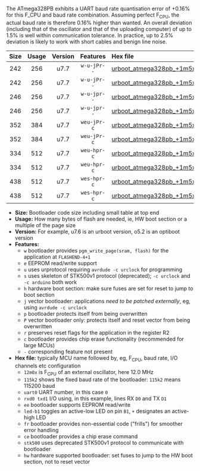 The ATmega328PB exhibits a UART baud rate quantisation error of +0.16% for this F_CPU and baud rate combination. Assuming perfect F<sub>CPU</sub>, the actual baud rate is therefore 0.16% higher than wanted. An overall deviation (including that of the oscillator and that of the uploading computer) of up to 1.5% is well within communication tolerance. In practice, up to 2.5% deviation is likely to work with short cables and benign line noise.

|Size|Usage|Version|Features|Hex file|
|:-:|:-:|:-:|:-:|:--|
|242|256|u7.7|`w-u-jPr--`|[urboot_atmega328pb_+1m5x_+++4k8_uart0_rxd0_txd1_led+b5.hex](https://raw.githubusercontent.com/stefanrueger/urboot.hex/main/cores/minicore/atmega328pb/external_oscillator/fcpu_+1m5x/br_+++4k8/urboot_atmega328pb_+1m5x_+++4k8_uart0_rxd0_txd1_led+b5.hex)|
|242|256|u7.7|`w-u-jPr--`|[urboot_atmega328pb_+1m5x_+++4k8_uart1_rxb4_txb3_led+b5.hex](https://raw.githubusercontent.com/stefanrueger/urboot.hex/main/cores/minicore/atmega328pb/external_oscillator/fcpu_+1m5x/br_+++4k8/urboot_atmega328pb_+1m5x_+++4k8_uart1_rxb4_txb3_led+b5.hex)|
|246|256|u7.7|`w-u-jpr--`|[urboot_atmega328pb_+1m5x_+++4k8_uart0_rxd0_txd1_led+b5_fr.hex](https://raw.githubusercontent.com/stefanrueger/urboot.hex/main/cores/minicore/atmega328pb/external_oscillator/fcpu_+1m5x/br_+++4k8/urboot_atmega328pb_+1m5x_+++4k8_uart0_rxd0_txd1_led+b5_fr.hex)|
|246|256|u7.7|`w-u-jpr--`|[urboot_atmega328pb_+1m5x_+++4k8_uart1_rxb4_txb3_led+b5_fr.hex](https://raw.githubusercontent.com/stefanrueger/urboot.hex/main/cores/minicore/atmega328pb/external_oscillator/fcpu_+1m5x/br_+++4k8/urboot_atmega328pb_+1m5x_+++4k8_uart1_rxb4_txb3_led+b5_fr.hex)|
|352|384|u7.7|`weu-jPr-c`|[urboot_atmega328pb_+1m5x_+++4k8_uart0_rxd0_txd1_ee_led+b5_fr_ce.hex](https://raw.githubusercontent.com/stefanrueger/urboot.hex/main/cores/minicore/atmega328pb/external_oscillator/fcpu_+1m5x/br_+++4k8/urboot_atmega328pb_+1m5x_+++4k8_uart0_rxd0_txd1_ee_led+b5_fr_ce.hex)|
|352|384|u7.7|`weu-jPr-c`|[urboot_atmega328pb_+1m5x_+++4k8_uart1_rxb4_txb3_ee_led+b5_fr_ce.hex](https://raw.githubusercontent.com/stefanrueger/urboot.hex/main/cores/minicore/atmega328pb/external_oscillator/fcpu_+1m5x/br_+++4k8/urboot_atmega328pb_+1m5x_+++4k8_uart1_rxb4_txb3_ee_led+b5_fr_ce.hex)|
|334|512|u7.7|`weu-hpr-c`|[urboot_atmega328pb_+1m5x_+++4k8_uart0_rxd0_txd1_ee_led+b5_fr_ce_hw.hex](https://raw.githubusercontent.com/stefanrueger/urboot.hex/main/cores/minicore/atmega328pb/external_oscillator/fcpu_+1m5x/br_+++4k8/urboot_atmega328pb_+1m5x_+++4k8_uart0_rxd0_txd1_ee_led+b5_fr_ce_hw.hex)|
|334|512|u7.7|`weu-hpr-c`|[urboot_atmega328pb_+1m5x_+++4k8_uart1_rxb4_txb3_ee_led+b5_fr_ce_hw.hex](https://raw.githubusercontent.com/stefanrueger/urboot.hex/main/cores/minicore/atmega328pb/external_oscillator/fcpu_+1m5x/br_+++4k8/urboot_atmega328pb_+1m5x_+++4k8_uart1_rxb4_txb3_ee_led+b5_fr_ce_hw.hex)|
|438|512|u7.7|`wes-hpr-c`|[urboot_atmega328pb_+1m5x_+++4k8_uart0_rxd0_txd1_ee_led+b5_fr_ce_stk500_hw.hex](https://raw.githubusercontent.com/stefanrueger/urboot.hex/main/cores/minicore/atmega328pb/external_oscillator/fcpu_+1m5x/br_+++4k8/urboot_atmega328pb_+1m5x_+++4k8_uart0_rxd0_txd1_ee_led+b5_fr_ce_stk500_hw.hex)|
|438|512|u7.7|`wes-hpr-c`|[urboot_atmega328pb_+1m5x_+++4k8_uart1_rxb4_txb3_ee_led+b5_fr_ce_stk500_hw.hex](https://raw.githubusercontent.com/stefanrueger/urboot.hex/main/cores/minicore/atmega328pb/external_oscillator/fcpu_+1m5x/br_+++4k8/urboot_atmega328pb_+1m5x_+++4k8_uart1_rxb4_txb3_ee_led+b5_fr_ce_stk500_hw.hex)|

- **Size:** Bootloader code size including small table at top end
- **Usage:** How many bytes of flash are needed, ie, HW boot section or a multiple of the page size
- **Version:** For example, u7.6 is an urboot version, o5.2 is an optiboot version
- **Features:**
  + `w` bootloader provides `pgm_write_page(sram, flash)` for the application at `FLASHEND-4+1`
  + `e` EEPROM read/write support
  + `u` uses urprotocol requiring `avrdude -c urclock` for programming
  + `s` uses skeleton of STK500v1 protocol (deprecated); `-c urclock` and `-c arduino` both work
  + `h` hardware boot section: make sure fuses are set for reset to jump to boot section
  + `j` vector bootloader: applications *need to be patched externally*, eg, using `avrdude -c urclock`
  + `p` bootloader protects itself from being overwritten
  + `P` vector bootloader only: protects itself and reset vector from being overwritten
  + `r` preserves reset flags for the application in the register R2
  + `c` bootloader provides chip erase functionality (recommended for large MCUs)
  + `-` corresponding feature not present
- **Hex file:** typically MCU name followed by, eg, F<sub>CPU</sub>, baud rate, I/O channels etc configuration
  + `12m0x` is F<sub>CPU</sub> of an external oscillator, here 12.0 MHz
  + `115k2` shows the fixed baud rate of the bootloader: `115k2` means 115200 baud
  + `uart0` UART number, in this case `0`
  + `rxd0 txd1` I/O using, in this example, lines RX `D0` and TX `D1`
  + `ee` bootloader supports EEPROM read/write
  + `led-b1` toggles an active-low LED on pin `B1`, `+` designates an active-high LED
  + `fr` bootloader provides non-essential code ("frills") for smoother error handling
  + `ce` bootloader provides a chip erase command
  + `stk500` uses deprecated STK500v1 protocol to communicate with bootloader
  + `hw` hardware supported bootloader: set fuses to jump to the HW boot section, not to reset vector
